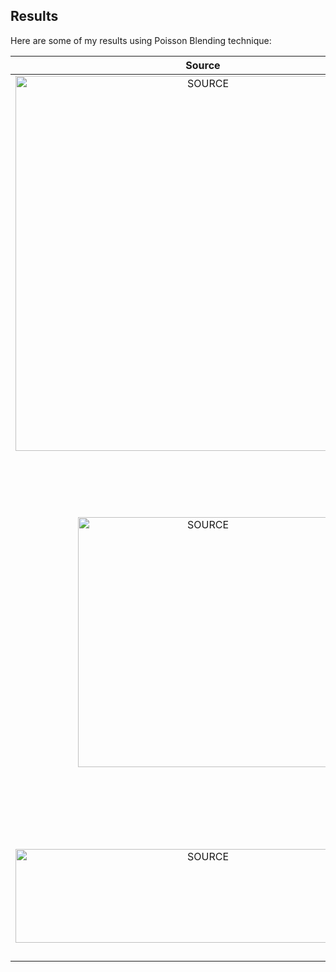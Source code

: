 Results
---------------
Here are some of my results using Poisson Blending technique:

Source | Mask | Target | Result
:-------------------------:|:-------------------------:|:-------------------------:|:-------------------------:
<img width = "600" src="https://user-images.githubusercontent.com/46090276/210404564-8c68b748-3b27-49ee-a058-a9b67f81fde7.jpg" alt="SOURCE">|<img width = "600" src="https://user-images.githubusercontent.com/46090276/210404804-d909181a-1eb6-4307-8314-86f89d5a4e45.jpg" alt="MASK">|<img width = "600" src="https://user-images.githubusercontent.com/46090276/210405201-294f69a0-8182-485c-86f6-245f6c5ebc41.jpg" alt="TARGET">| <img width = "600" src="https://user-images.githubusercontent.com/46090276/210405620-fa3dac93-069d-456d-97a6-5c23d3ebc276.jpg" alt="RESULT">|
<img width = "400" src="https://user-images.githubusercontent.com/46090276/210406070-e5648b97-bb30-4b12-9cc0-cf710facde08.jpg" alt="SOURCE">|<img width = "400" src="https://user-images.githubusercontent.com/46090276/210406082-a4df30ea-368a-4bac-9e67-19357628fd33.jpg" alt="MASK">|<img width = "600" src="https://user-images.githubusercontent.com/46090276/210406256-bf1b96ca-86df-4cdc-aa40-42ffbcb89f98.jpg" alt="TARGET">| <img width = "600" src="https://user-images.githubusercontent.com/46090276/210406265-5a88c57b-45a5-459d-8495-a570783b991e.jpg" alt="RESULT">|
<img width = "600" height = "150" src="https://user-images.githubusercontent.com/46090276/210406700-dbae9620-7e12-49da-b302-b24810f75473.png" alt="SOURCE">|<img width = "600" height = "150" src="https://user-images.githubusercontent.com/46090276/210406676-8a278e4d-a9c6-4fc3-a80d-e3a7663490a4.jpg" alt="MASK">|<img width = "900" height="200" src="https://user-images.githubusercontent.com/46090276/210406753-1db898e3-b92a-4d8c-bf89-c4146439342a.jpg" alt="TARGET">| <img width = "900" height="200" src="https://user-images.githubusercontent.com/46090276/210406759-7e79216f-c08a-4793-aa7b-66c052281a23.jpg" alt="RESULT">|
